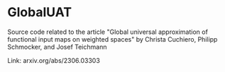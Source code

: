 # GlobalUAT

Source code related to the article "Global universal approximation of functional input maps on weighted spaces" by Christa Cuchiero, Philipp Schmocker, and Josef Teichmann

Link: arxiv.org/abs/2306.03303

